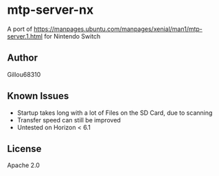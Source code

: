 # mtp-server-nx
A port of https://manpages.ubuntu.com/manpages/xenial/man1/mtp-server.1.html for Nintendo Switch

## Author
Gillou68310

## Known Issues
- Startup takes long with a lot of Files on the SD Card, due to scanning
- Transfer speed can still be improved
- Untested on Horizon < 6.1

## License
Apache 2.0
